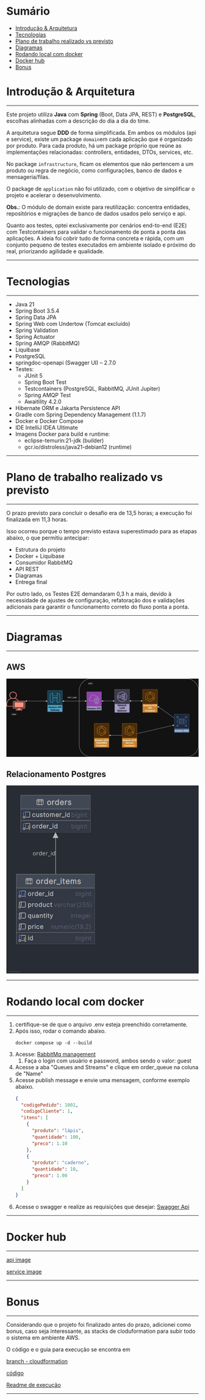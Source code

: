 # Sumário

- [Introdução & Arquitetura](#introducao-arquitetura)
- [Tecnologias](#tecnologias)
- [Plano de trabalho realizado vs previsto](#plano-de-trabalho-realizado-vs-previsto)
- [Diagramas](#diagramas)
- [Rodando local com docker](#rodando-local-com-docker)
- [Docker hub](#docker-hub)
- [Bonus](#bonus)

# Introdução & Arquitetura

---
Este projeto utiliza **Java** com **Spring** (Boot, Data JPA, REST) e **PostgreSQL**, escolhas alinhadas com a descrição
do dia a dia do time.

A arquitetura segue **DDD** de forma simplificada. Em ambos os módulos (api e service), existe um package `domain`em
cada aplicação que é organizado por produto. Para cada produto, há um package próprio que reúne as
implementações relacionadas: controllers, entidades, DTOs, services, etc.

No package `infrastructure`, ficam os elementos que não pertencem a um produto ou regra de negócio, como configurações,
banco de dados e mensageria/filas.

O package de `application` não foi utilizado, com o objetivo de simplificar o projeto e acelerar o desenvolvimento.

**Obs.**: O módulo de domain existe para reutilização: concentra entidades, repositórios e migrações de banco de dados
usados pelo serviço e api.

Quanto aos testes, optei exclusivamente por cenários end-to-end (E2E) com Testcontainers para validar o funcionamento de
ponta a ponta das aplicações. A ideia foi cobrir tudo de forma concreta e rápida, com um conjunto pequeno de testes
executados em ambiente isolado e próximo do real, priorizando agilidade e qualidade.


---

# Tecnologias

___

- Java 21
- Spring Boot 3.5.4
- Spring Data JPA
- Spring Web com Undertow (Tomcat excluído)
- Spring Validation
- Spring Actuator
- Spring AMQP (RabbitMQ)
- Liquibase
- PostgreSQL
- springdoc-openapi (Swagger UI) – 2.7.0
- Testes:
    - JUnit 5
    - Spring Boot Test
    - Testcontainers (PostgreSQL, RabbitMQ, JUnit Jupiter)
    - Spring AMQP Test
    - Awaitility 4.2.0
- Hibernate ORM e Jakarta Persistence API
- Gradle com Spring Dependency Management (1.1.7)
- Docker e Docker Compose
- IDE IntelliJ IDEA Ultimate
- Imagens Docker para build e runtime:
    - eclipse-temurin:21-jdk (builder)
    - gcr.io/distroless/java21-debian12 (runtime)

___

# Plano de trabalho realizado vs previsto

___

O prazo previsto para concluir o desafio era de 13,5 horas; a execução foi finalizada em 11,3 horas.

Isso ocorreu porque o tempo previsto estava superestimado para as etapas abaixo, o que permitiu antecipar:

- Estrutura do projeto
- Docker + Liquibase
- Consumidor RabbitMQ
- API REST
- Diagramas
- Entrega final

Por outro lado, os Testes E2E demandaram 0,3 h a mais, devido à necessidade de ajustes de configuração, refatoração dos
e validações adicionais para garantir o funcionamento correto do fluxo ponta a ponta.

___

# Diagramas

___

## AWS
![AWS](https://github.com/lczago/microservices-order-challenge/blob/main/aws_diagram.png)

## Relacionamento Postgres
![Relacionamento Postgres](https://github.com/lczago/microservices-order-challenge/blob/main/database_diagram.png)

___

# Rodando local com docker

___

1. certifique-se de que o arquivo .env esteja preenchido corretamente.
2. Após isso, rodar o comando abaixo.
    ```shell
    docker compose up -d --build
    ```
3. Acesse: [RabbitMq management](http://localhost:15672/)
    1. Faça o login com usuário e password, ambos sendo o valor: guest
4. Acesse a aba "Queues and Streams" e clique em order_queue na coluna de "Name"
5. Acesse publish message e envie uma mensagem, conforme exemplo abaixo.
    ```json
    {
      "codigoPedido": 1001,
      "codigoCliente": 1,
      "itens": [
        {
          "produto": "lápis",
          "quantidade": 100,
          "preco": 1.10
        },
        {
          "produto": "caderno",
          "quantidade": 10,
          "preco": 1.00
        }    
      ]
    }
    ```
6. Acesse o swagger e realize as requisições que desejar: [Swagger Api](http://localhost:8080/swagger-ui/index.html)

___

# Docker hub

___

[api image](https://hub.docker.com/r/lczago/orders-api)

[service image](https://hub.docker.com/r/lczago/orders-service)

___

# **Bonus**

___

Considerando que o projeto foi finalizado antes do prazo, adicionei como bonus, caso seja interessante, as stacks de
cloduformation para subir todo o sistema em ambiente AWS.

O código e o guia para execução se encontra em

[branch - cloudformation](https://github.com/lczago/microservices-order-challenge/tree/feature/cloudformation)

[código](https://github.com/lczago/microservices-order-challenge/tree/feature/cloudformation/cloudformation)

[Readme de execução](https://github.com/lczago/microservices-order-challenge/blob/feature/cloudformation/aws_cloudformation_readme.md)

___